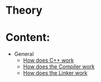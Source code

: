 # Theory

# Content:
- General
  - [How does C++ work]()
  - [How does the Compiler work]()
  - [How does the Linker work]()

